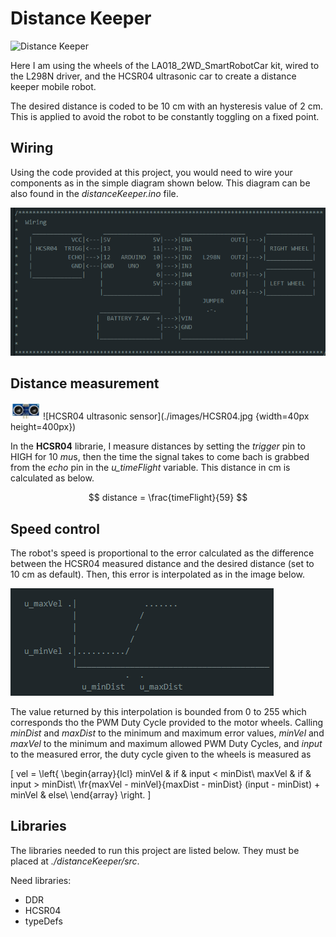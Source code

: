 # Distance Keeper

![Distance Keeper](./images/distanceKeeperVideo.gif)

Here I am using the wheels of the LA018_2WD_SmartRobotCar kit, wired to the L298N driver, and the HCSR04 ultrasonic car to create a distance keeper mobile robot.

The desired distance is coded to be 10 cm with an hysteresis value of 2 cm. This is applied to avoid the robot to be constantly toggling on a fixed point.

## Wiring

Using the code provided at this project, you would need to wire your components as in the simple diagram shown below. This diagram can be also found in the *distanceKeeper.ino* file.

![distanceKeeper wiring diagram](./images/distanceKeeperWiring.png)

## Distance measurement

<img src="./images/HCSR04.jpg" width="48">
![HCSR04 ultrasonic sensor](./images/HCSR04.jpg {width=40px height=400px})

In the **HCSR04** librarie, I measure distances by setting the *trigger* pin to HIGH for 10 $mu$s, then the time the signal takes to come bach is grabbed from the *echo* pin in the *u_timeFlight* variable. This distance in cm is calculated as below.

$$
    distance = \frac{timeFlight}{59} 
$$

## Speed control

The robot's speed is proportional to the error calculated as the difference between the HCSR04 measured distance and the desired distance (set to 10 cm as default). Then, this error is interpolated as in the image below.

![Interpolation used for speed](./images/speedInterpolation.png)

The value returned by this interpolation is bounded from 0 to 255 which corresponds tho the PWM Duty Cycle provided to the motor wheels. Calling *minDist* and *maxDist* to the minimum and maximum error values, *minVel* and *maxVel* to the minimum and maximum allowed PWM Duty Cycles, and *input* to the measured error, the duty cycle given to the wheels is measured as

\[
    vel = \left\{ \begin{array}{lcl}
                    minVel & if & input < minDist\\
                    maxVel & if & input > minDist\\
                    \fr{maxVel - minVel}{maxDist - minDist} (input - minDist) + minVel & else\\
                \end{array} \right.
\]

## Libraries

The libraries needed to run this project are listed below. They must be placed at *./distanceKeeper/src*.

Need libraries:
- DDR
- HCSR04
- typeDefs
